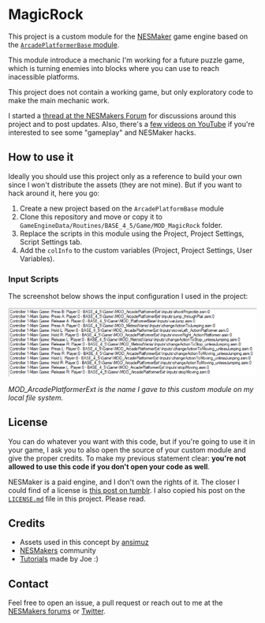 # MagicRock

This project is a custom module for the [NESMaker](https://www.thenew8bitheroes.com/) game engine based on the [`ArcadePlatformerBase` module](https://www.thenew8bitheroes.com/learn). 

This module introduce a mechanic I'm working for a future puzzle game, which is turning enemies into blocks where you can use to reach inacessible platforms.

This project does not contain a working game, but only exploratory code to make the main mechanic work.

I started a [thread at the NESMakers Forum](https://www.nesmakers.com/index.php?threads/magic-blocks-mechanic-wip.7315) for discussions around this project and to post updates. Also, there's a [few videos on YouTube](https://www.youtube.com/playlist?list=PLw-NO2HQOQPgAU_QSE9ccK5qnW_ptlmjz) if you're interested to see some "gameplay" and NESMaker hacks.

## How to use it

Ideally you should use this project only as a reference to build your own since I won't distribute the assets (they are not mine).
But if you want to hack around it, here you go:

1) Create a new project based on the `ArcadePlatformBase` module
2) Clone this repository and move or copy it to `GameEngineData/Routines/BASE_4_5/Game/MOD_MagicRock` folder.
3) Replace the scripts in this module using the Project, Project Settings, Script Settings tab.
4) Add the `colInfo` to the custom variables (Project, Project Settings, User Variables).

### Input Scripts

The screenshot below shows the input configuration I used in the project:

![](screenshots/inputs.png)

_MOD_ArcadePlatformerExt is the name I gave to this custom module on my local file system._

## License

You can do whatever you want with this code, but if you're going to use it in your game, I ask you to also open the source of your custom module and give the proper credits. To make my previous statement clear: **you're not allowed to use this code if you don't open your code as well**.

NESMaker is a paid engine, and I don't own the rights of it. The closer I could find of a license is [this post on tumblr](https://thenew8bitheroes.tumblr.com/post/184948012074/nesmaker-publishing). I also copied his post on the [`LICENSE.md`](LICENSE.md) file in this project. Please read.

## Credits

- Assets used in this concept by [ansimuz](https://ansimuz.itch.io/grotto-escape-game-art-pack)
- [NESMakers](https://www.nesmakers.com/) community
- [Tutorials](https://www.thenew8bitheroes.com/learn) made by Joe :)

## Contact

Feel free to open an issue, a pull request or reach out to me at the [NESMakers forums](https://www.nesmakers.com/index.php?members/chains.21144/) or [Twitter](https://twitter.com/zaninirica).
